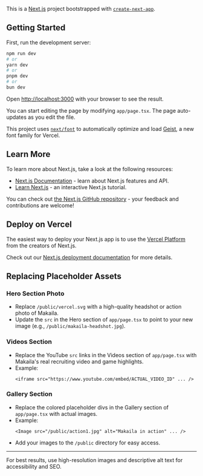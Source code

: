 This is a [Next.js](https://nextjs.org) project bootstrapped with [`create-next-app`](https://nextjs.org/docs/app/api-reference/cli/create-next-app).

## Getting Started

First, run the development server:

```bash
npm run dev
# or
yarn dev
# or
pnpm dev
# or
bun dev
```

Open [http://localhost:3000](http://localhost:3000) with your browser to see the result.

You can start editing the page by modifying `app/page.tsx`. The page auto-updates as you edit the file.

This project uses [`next/font`](https://nextjs.org/docs/app/building-your-application/optimizing/fonts) to automatically optimize and load [Geist](https://vercel.com/font), a new font family for Vercel.

## Learn More

To learn more about Next.js, take a look at the following resources:

- [Next.js Documentation](https://nextjs.org/docs) - learn about Next.js features and API.
- [Learn Next.js](https://nextjs.org/learn) - an interactive Next.js tutorial.

You can check out [the Next.js GitHub repository](https://github.com/vercel/next.js) - your feedback and contributions are welcome!

## Deploy on Vercel

The easiest way to deploy your Next.js app is to use the [Vercel Platform](https://vercel.com/new?utm_medium=default-template&filter=next.js&utm_source=create-next-app&utm_campaign=create-next-app-readme) from the creators of Next.js.

Check out our [Next.js deployment documentation](https://nextjs.org/docs/app/building-your-application/deploying) for more details.

## Replacing Placeholder Assets

### Hero Section Photo
- Replace `/public/vercel.svg` with a high-quality headshot or action photo of Makaila.
- Update the `src` in the Hero section of `app/page.tsx` to point to your new image (e.g., `/public/makaila-headshot.jpg`).

### Videos Section
- Replace the YouTube `src` links in the Videos section of `app/page.tsx` with Makaila's real recruiting video and game highlights.
- Example:
  ```tsx
  <iframe src="https://www.youtube.com/embed/ACTUAL_VIDEO_ID" ... />
  ```

### Gallery Section
- Replace the colored placeholder divs in the Gallery section of `app/page.tsx` with actual images.
- Example:
  ```tsx
  <Image src="/public/action1.jpg" alt="Makaila in action" ... />
  ```
- Add your images to the `/public` directory for easy access.

---

For best results, use high-resolution images and descriptive alt text for accessibility and SEO.
